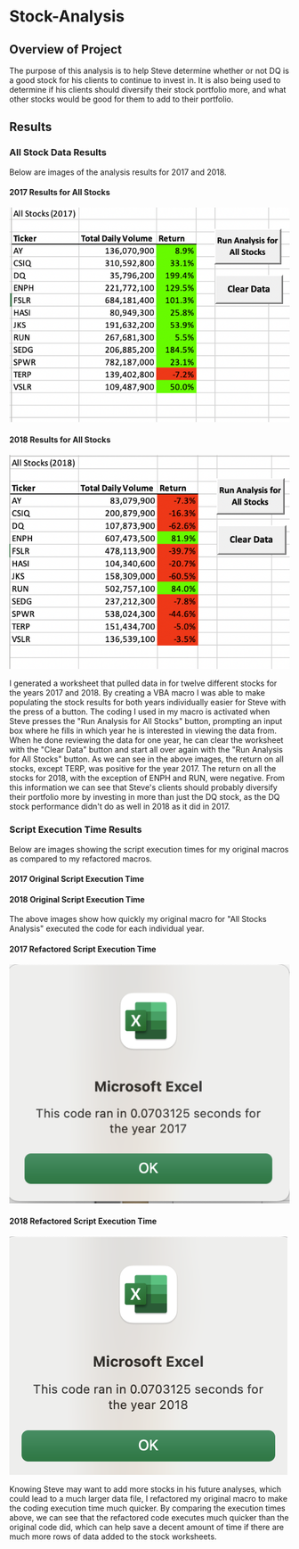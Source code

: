 # Stock-Analysis
## Overview of Project
The purpose of this analysis is to help Steve determine whether or not DQ is a good stock for his clients to continue to invest in. It is also being used to determine if his clients should diversify their stock portfolio more, and what other stocks would be good for them to add to their portfolio.

## Results

### All Stock Data Results

Below are images of the analysis results for 2017 and 2018.

#### 2017 Results for All Stocks
![2017 All Stocks Results](Resources/VBA_Challenge2017AllStocksResults.png)

#### 2018 Results for All Stocks
![2018 All Stocks Results](Resources/VBA_Challenge2018AllStocksResults.png)

I generated a worksheet that pulled data in for twelve different stocks for the years 2017 and 2018. By creating a VBA macro I was able to make populating the stock results for both years individually easier for Steve with the press of a button. The coding I used in my macro is activated when Steve presses the "Run Analysis for All Stocks" button, prompting an input box where he fills in which year he is interested in viewing the data from. When he done reviewing the data for one year, he can clear the worksheet with the "Clear Data" button and start all over again with the "Run Analysis for All Stocks" button. As we can see in the above images, the return on all stocks, except TERP, was positive for the year 2017. The return on all the stocks for 2018, with the exception of ENPH and RUN, were negative. From this information we can see that Steve's clients should probably diversify their portfolio more by investing in more than just the DQ stock, as the DQ stock performance didn't do as well in 2018 as it did in 2017. 

### Script Execution Time Results

Below are images showing the script execution times for my original macros as compared to my refactored macros.

#### 2017 Original Script Execution Time

#### 2018 Original Script Execution Time

The above images show how quickly my original macro for "All Stocks Analysis" executed the code for each individual year.  

#### 2017 Refactored Script Execution Time
![2017 Refactored Script Execution Time](Resources/VBA_Challenge_2017.png)

#### 2018 Refactored Script Execution Time
![2018 Refactored Script Execution Time](Resources/VBA_Challenge_2018.png)

Knowing Steve may want to add more stocks in his future analyses, which could lead to a much larger data file, I refactored my original macro to make the coding execution time much quicker. By comparing the execution times above, we can see that the refactored code executes much quicker than the original code did, which can help save a decent amount of time if there are much more rows of data added to the stock worksheets. 
